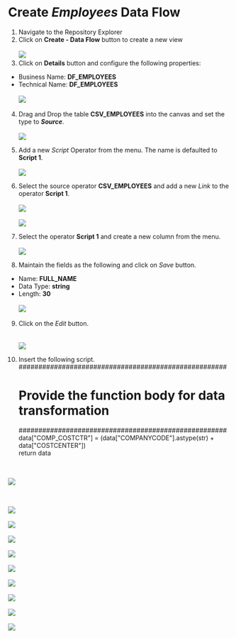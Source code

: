 # Create <i>Employees </i> Data Flow

1. Navigate to the Repository Explorer
2. Click on **Create - Data Flow** button to create a new view
  <br><br>![](../images/employee_dataflow_01.png)
3. Click on **Details** button and configure the following properties:
  - Business Name: **DF_EMPLOYEES**
  - Technical Name: **DF_EMPLOYEES**
  <br><br>![](../images/employee_dataflow_02.png)

4. Drag and Drop the table **CSV_EMPLOYEES** into the canvas and set the type to **_Source_**. 
  <br><br>![](../images/employee_dataflow_03.png)

5. Add a new _Script_ Operator from the menu. The name is defaulted to **Script 1**.
  <br><br>![](../images/employee_dataflow_04.png)

6. Select the source operator **CSV_EMPLOYEES** and add a new _Link_ to the operator **Script 1**.
  <br><br>![](../images/employee_dataflow_05.png)
  <br><br>![](../images/employee_dataflow_06.png)

7. Select the operator **Script 1** and create a new column from the menu.
  <br><br>![](../images/employee_dataflow_07.png)

8. Maintain the fields as the following and click on _Save_ button.
  - Name: **FULL_NAME**
  - Data Type: **string**
  - Length: **30**
  <br><br>![](../images/employee_dataflow_08.png)
  

9. Click on the _Edit_ button.  
  <br><br>![](../images/employee_dataflow_09.png)

10. Insert the following script.
    #####################################################
    # Provide the function body for data transformation #
    #####################################################
    data["COMP_COSTCTR"] = (data["COMPANYCODE"].astype(str) +  data["COSTCENTER"])   
    return data
  
  <br><br>![](../images/employee_dataflow_10.png)






<br><br>![](../images/employee_dataflow_11.png)
<br><br>![](../images/employee_dataflow_12.png)
<br><br>![](../images/employee_dataflow_13.png)
<br><br>![](../images/employee_dataflow_14.png)
<br><br>![](../images/employee_dataflow_15.png)
<br><br>![](../images/employee_dataflow_16.png)
<br><br>![](../images/employee_dataflow_17.png)
<br><br>![](../images/employee_dataflow_18.png)
<br><br>![](../images/employee_dataflow_19.png)



